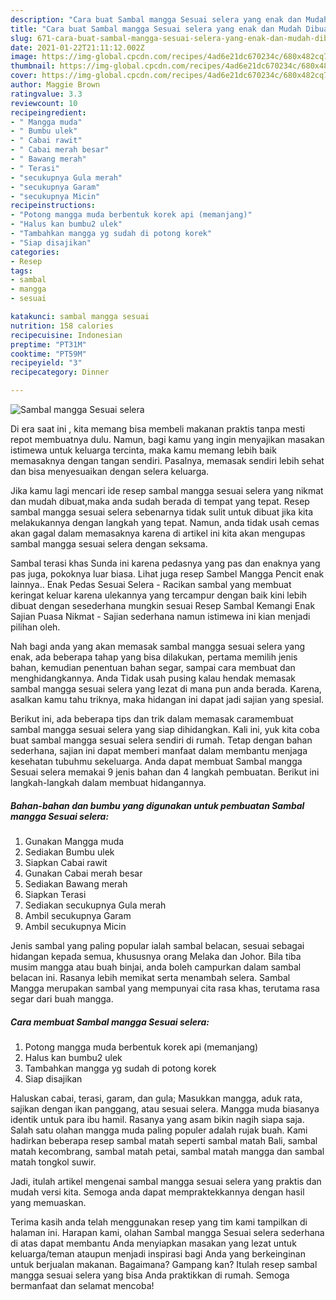 ```yaml
---
description: "Cara buat Sambal mangga Sesuai selera yang enak dan Mudah Dibuat"
title: "Cara buat Sambal mangga Sesuai selera yang enak dan Mudah Dibuat"
slug: 671-cara-buat-sambal-mangga-sesuai-selera-yang-enak-dan-mudah-dibuat
date: 2021-01-22T21:11:12.002Z
image: https://img-global.cpcdn.com/recipes/4ad6e21dc670234c/680x482cq70/sambal-mangga-sesuai-selera-foto-resep-utama.jpg
thumbnail: https://img-global.cpcdn.com/recipes/4ad6e21dc670234c/680x482cq70/sambal-mangga-sesuai-selera-foto-resep-utama.jpg
cover: https://img-global.cpcdn.com/recipes/4ad6e21dc670234c/680x482cq70/sambal-mangga-sesuai-selera-foto-resep-utama.jpg
author: Maggie Brown
ratingvalue: 3.3
reviewcount: 10
recipeingredient:
- " Mangga muda"
- " Bumbu ulek"
- " Cabai rawit"
- " Cabai merah besar"
- " Bawang merah"
- " Terasi"
- "secukupnya Gula merah"
- "secukupnya Garam"
- "secukupnya Micin"
recipeinstructions:
- "Potong mangga muda berbentuk korek api (memanjang)"
- "Halus kan bumbu2 ulek"
- "Tambahkan mangga yg sudah di potong korek"
- "Siap disajikan"
categories:
- Resep
tags:
- sambal
- mangga
- sesuai

katakunci: sambal mangga sesuai 
nutrition: 158 calories
recipecuisine: Indonesian
preptime: "PT31M"
cooktime: "PT59M"
recipeyield: "3"
recipecategory: Dinner

---
```



![Sambal mangga Sesuai selera](https://img-global.cpcdn.com/recipes/4ad6e21dc670234c/680x482cq70/sambal-mangga-sesuai-selera-foto-resep-utama.jpg)

Di era  saat ini , kita memang bisa membeli makanan praktis tanpa mesti repot membuatnya dulu. Namun, bagi kamu yang ingin menyajikan masakan istimewa untuk keluarga tercinta, maka kamu memang lebih baik memasaknya dengan tangan sendiri. Pasalnya, memasak sendiri lebih sehat dan bisa menyesuaikan dengan selera keluarga.

Jika kamu lagi mencari ide resep sambal mangga sesuai selera yang nikmat dan mudah dibuat,maka anda sudah berada di tempat yang tepat. Resep sambal mangga sesuai selera  sebenarnya tidak sulit untuk dibuat jika kita melakukannya dengan langkah yang tepat. Namun, anda tidak usah cemas akan gagal dalam memasaknya 
karena di artikel ini kita akan mengupas sambal mangga sesuai selera dengan seksama.  

Sambal terasi khas Sunda ini karena pedasnya yang pas dan enaknya yang pas juga, pokoknya luar biasa. Lihat juga resep Sambel Mangga Pencit enak lainnya.. Enak Pedas Sesuai Selera - Racikan sambal yang membuat keringat keluar karena ulekannya yang tercampur dengan baik kini lebih dibuat dengan sesederhana mungkin sesuai Resep Sambal Kemangi Enak Sajian Puasa Nikmat - Sajian sederhana namun istimewa ini kian menjadi pilihan oleh.

Nah bagi anda yang akan memasak sambal mangga sesuai selera yang enak, ada beberapa tahap yang bisa dilakukan, pertama memilih jenis bahan, kemudian penentuan bahan segar, sampai cara membuat dan menghidangkannya. Anda Tidak usah pusing kalau hendak memasak sambal mangga sesuai selera yang lezat di mana pun anda berada. Karena, asalkan kamu  tahu triknya, maka hidangan ini dapat jadi sajian yang spesial.

Berikut ini, ada beberapa tips dan trik dalam memasak caramembuat sambal mangga sesuai selera yang siap dihidangkan. Kali ini, yuk kita coba buat sambal mangga sesuai selera sendiri di rumah. Tetap dengan bahan sederhana, sajian ini dapat memberi manfaat dalam membantu menjaga kesehatan tubuhmu sekeluarga. Anda dapat membuat Sambal mangga Sesuai selera memakai 9 jenis bahan dan 4 langkah pembuatan. Berikut ini langkah-langkah dalam membuat hidangannya.

<!--inarticleads1-->

##### Bahan-bahan dan bumbu yang digunakan untuk pembuatan Sambal mangga Sesuai selera:

1. Gunakan  Mangga muda
1. Sediakan  Bumbu ulek
1. Siapkan  Cabai rawit
1. Gunakan  Cabai merah besar
1. Sediakan  Bawang merah
1. Siapkan  Terasi
1. Sediakan secukupnya Gula merah
1. Ambil secukupnya Garam
1. Ambil secukupnya Micin


Jenis sambal yang paling popular ialah sambal belacan, sesuai sebagai hidangan kepada semua, khususnya orang Melaka dan Johor. Bila tiba musim mangga atau buah binjai, anda boleh campurkan dalam sambal belacan ini. Rasanya lebih memikat serta menambah selera. Sambal Mangga merupakan sambal yang mempunyai cita rasa khas, terutama rasa segar dari buah mangga. 

<!--inarticleads2-->

##### Cara membuat Sambal mangga Sesuai selera:

1. Potong mangga muda berbentuk korek api (memanjang)
1. Halus kan bumbu2 ulek
1. Tambahkan mangga yg sudah di potong korek
1. Siap disajikan


Haluskan cabai, terasi, garam, dan gula; Masukkan mangga, aduk rata, sajikan dengan ikan panggang, atau sesuai selera. Mangga muda biasanya identik untuk para ibu hamil. Rasanya yang asam bikin nagih siapa saja. Salah satu olahan mangga muda paling populer adalah rujak buah. Kami hadirkan beberapa resep sambal matah seperti sambal matah Bali, sambal matah kecombrang, sambal matah petai, sambal matah mangga dan sambal matah tongkol suwir. 

Jadi, itulah artikel mengenai  sambal mangga sesuai selera  yang praktis dan mudah versi kita. Semoga anda dapat mempraktekkannya dengan hasil yang memuaskan. 

Terima kasih anda telah menggunakan resep yang tim kami tampilkan di halaman ini. Harapan kami, olahan  Sambal mangga Sesuai selera sederhana di atas dapat membantu Anda menyiapkan masakan yang lezat untuk keluarga/teman ataupun menjadi inspirasi bagi Anda yang berkeinginan untuk berjualan makanan. Bagaimana? Gampang kan? Itulah resep sambal mangga sesuai selera yang bisa Anda praktikkan di rumah. Semoga bermanfaat dan selamat mencoba!

